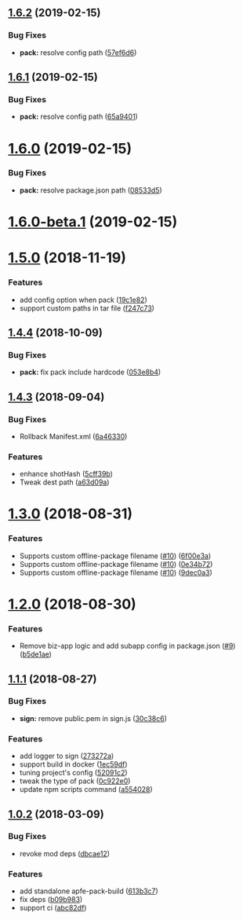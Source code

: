## [1.6.2](https://github.com/ant-ife/apfe-cli/compare/v1.6.1...v1.6.2) (2019-02-15)


### Bug Fixes

* **pack:** resolve config path ([57ef6d6](https://github.com/ant-ife/apfe-cli/commit/57ef6d6))



## [1.6.1](https://github.com/ant-ife/apfe-cli/compare/v1.6.0...v1.6.1) (2019-02-15)


### Bug Fixes

* **pack:** resolve config path ([65a9401](https://github.com/ant-ife/apfe-cli/commit/65a9401))



# [1.6.0](https://github.com/ant-ife/apfe-cli/compare/v1.6.0-beta.1...v1.6.0) (2019-02-15)


### Bug Fixes

* **pack:** resolve package.json path ([08533d5](https://github.com/ant-ife/apfe-cli/commit/08533d5))



# [1.6.0-beta.1](https://github.com/ant-ife/apfe-cli/compare/1.5.0...v1.6.0-beta.1) (2019-02-15)



# [1.5.0](https://github.com/ant-ife/apfe-cli/compare/1.4.4...1.5.0) (2018-11-19)


### Features

* add config option when pack ([19c1e82](https://github.com/ant-ife/apfe-cli/commit/19c1e82))
* support custom paths in tar file ([f247c73](https://github.com/ant-ife/apfe-cli/commit/f247c73))



## [1.4.4](https://github.com/ant-ife/apfe-cli/compare/1.4.3...1.4.4) (2018-10-09)


### Bug Fixes

* **pack:** fix pack include hardcode ([053e8b4](https://github.com/ant-ife/apfe-cli/commit/053e8b4))



## [1.4.3](https://github.com/ant-ife/apfe-cli/compare/1.4.0...1.4.3) (2018-09-04)


### Bug Fixes

* Rollback Manifest.xml ([6a46330](https://github.com/ant-ife/apfe-cli/commit/6a46330))


### Features

* enhance shotHash ([5cff39b](https://github.com/ant-ife/apfe-cli/commit/5cff39b))
* Tweak dest path ([a63d09a](https://github.com/ant-ife/apfe-cli/commit/a63d09a))



# [1.3.0](https://github.com/ant-ife/apfe-cli/compare/1.2.0...1.3.0) (2018-08-31)


### Features

* Supports custom offline-package filename ([#10](https://github.com/ant-ife/apfe-cli/issues/10)) ([6f00e3a](https://github.com/ant-ife/apfe-cli/commit/6f00e3a))
* Supports custom offline-package filename ([#10](https://github.com/ant-ife/apfe-cli/issues/10)) ([0e34b72](https://github.com/ant-ife/apfe-cli/commit/0e34b72))
* Supports custom offline-package filename ([#10](https://github.com/ant-ife/apfe-cli/issues/10)) ([9dec0a3](https://github.com/ant-ife/apfe-cli/commit/9dec0a3))



# [1.2.0](https://github.com/ant-ife/apfe-cli/compare/1.1.1...1.2.0) (2018-08-30)


### Features

* Remove biz-app logic and add subapp config in package.json ([#9](https://github.com/ant-ife/apfe-cli/issues/9)) ([b5de1ae](https://github.com/ant-ife/apfe-cli/commit/b5de1ae))



## [1.1.1](https://github.com/ant-ife/apfe-cli/compare/1.1.0...1.1.1) (2018-08-27)


### Bug Fixes

* **sign:** remove public.pem in sign.js ([30c38c6](https://github.com/ant-ife/apfe-cli/commit/30c38c6))


### Features

* add logger to sign ([273272a](https://github.com/ant-ife/apfe-cli/commit/273272a))
* support build in docker ([1ec59df](https://github.com/ant-ife/apfe-cli/commit/1ec59df))
* tuning project's config ([52091c2](https://github.com/ant-ife/apfe-cli/commit/52091c2))
* tweak the type of pack ([0c922e0](https://github.com/ant-ife/apfe-cli/commit/0c922e0))
* update npm scripts command ([a554028](https://github.com/ant-ife/apfe-cli/commit/a554028))



## [1.0.2](https://github.com/ant-ife/apfe-cli/compare/abc82df...1.0.2) (2018-03-09)


### Bug Fixes

* revoke mod deps ([dbcae12](https://github.com/ant-ife/apfe-cli/commit/dbcae12))


### Features

* add standalone apfe-pack-build ([613b3c7](https://github.com/ant-ife/apfe-cli/commit/613b3c7))
* fix deps ([b09b983](https://github.com/ant-ife/apfe-cli/commit/b09b983))
* support ci ([abc82df](https://github.com/ant-ife/apfe-cli/commit/abc82df))



